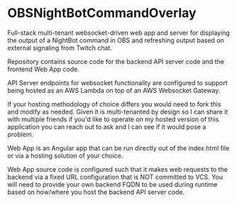 # OBSNightBotCommandOverlay
Full-stack multi-tenant websocket-driven web app and server for displaying the output of a NightBot command in OBS and refreshing output based on external signaling from Twitch chat.

Repository contains source code for the backend API server code and the frontend Web App code.

API Server endpoints for websocket functionality are configured to support being hosted as an AWS Lambda on top of an AWS Websocket Gateway.

If your hosting methodology of choice differs you would need to fork this and modify as needed. Given it is multi-tenanted by design so I can share it with multiple friends if you'd like to operate on my hosted version of this application you can reach out to ask and I can see if it would pose a problem.

Web App is an Angular app that can be run directly out of the index.html file or via a hosting solution of your choice.

Web App source code is configured such that it makes web requests to the backend via a fixed URL configuration that is NOT committed to VCS. You will need to provide your own backend FQDN to be used during runtime based on how/where you host the backend API server code.
